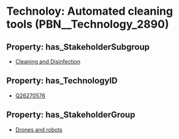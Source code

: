 # Technoloy: __Automated cleaning tools__ (PBN__Technology_2890)

## Property: has_StakeholderSubgroup

* [Cleaning and Disinfection](PBN__TechSubgroup_167)

## Property: has_TechnologyID

* [Q26270576](Q26270576)

## Property: has_StakeholderGroup

* [Drones and robots](PBN__TechGroup_17)

